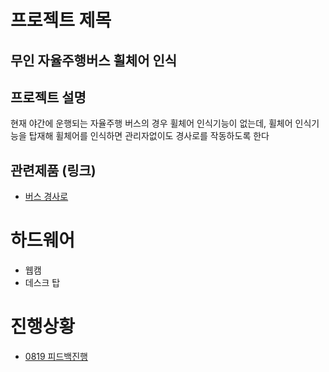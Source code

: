 프로젝트 제목
=============
무인 자율주행버스 휠체어 인식
-------------
## 프로젝트 설명
현재 야간에 운행되는 자율주행 버스의 경우 휠체어 인식기능이 없는데, 휠체어 인식기능을 탑재해 휠체어를 인식하면 관리자없이도 경사로를 작동하도록 한다
## 관련제품 (링크)
- [버스 경사로](https://kr.made-in-china.com/co_czxinder/product_Disabled-Electric-Aluminum-Wheelchair-Ramp-for-Low-Floor-Bus-with-350kg-Loading-EWR-_eghirugng.html)
# 하드웨어
- 웹캠
- 데스크 탑 
# 진행상황
- [0819 피드백진행](/feedback/0819.md)